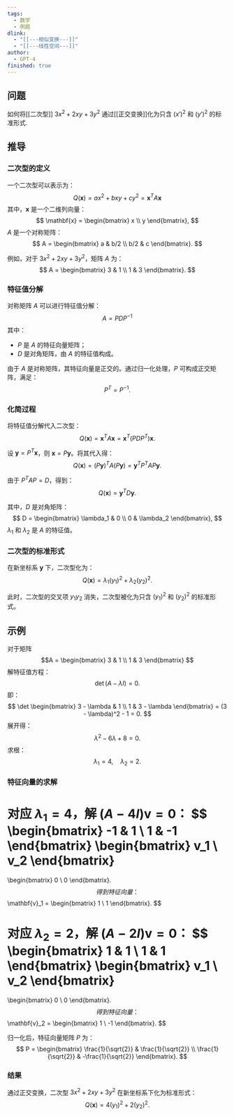 ```yaml
---
tags:
  - 数学
  - 例题
dlink:
  - "[[---相似变换---]]"
  - "[[---线性空间---]]"
author:
  - GPT-4
finished: true
---
```

## 问题
如何将[[二次型]] $3x^2 + 2xy + 3y^2$ 通过[[正交变换]]化为只含 $(x')^2$ 和 $(y')^2$ 的标准形式. 
## 推导

### 二次型的定义
一个二次型可以表示为：
$$ 
Q(\mathbf{x}) = ax^2 + bxy + cy^2 = \mathbf{x}^T A \mathbf{x} 
$$
其中，$\mathbf{x}$ 是一个二维列向量：
$$
\mathbf{x} = 
\begin{bmatrix}
x \\
y
\end{bmatrix},
$$
$A$ 是一个对称矩阵：
$$
A = 
\begin{bmatrix}
a & b/2 \\
b/2 & c
\end{bmatrix}.
$$

例如，对于 $3x^2 + 2xy + 3y^2$，矩阵 $A$ 为：
$$
A = 
\begin{bmatrix}
3 & 1 \\
1 & 3
\end{bmatrix}.
$$
### 特征值分解
对称矩阵 $A$ 可以进行特征值分解：
$$ 
A = P D P^{-1} 
$$
其中：
- $P$ 是 $A$ 的特征向量矩阵；
- $D$ 是对角矩阵，由 $A$ 的特征值构成。

由于 $A$ 是对称矩阵，其特征向量是正交的。通过归一化处理，$P$ 可构成正交矩阵，满足：
$$
P^T = P^{-1}.
$$
### 化简过程
将特征值分解代入二次型：
$$ 
Q(\mathbf{x}) = \mathbf{x}^T A \mathbf{x} = \mathbf{x}^T (P D P^T) \mathbf{x}.
$$

设 $\mathbf{y} = P^T \mathbf{x}$，则 $\mathbf{x} = P \mathbf{y}$。将其代入得：
$$ 
Q(\mathbf{x}) = (P \mathbf{y})^T A (P \mathbf{y}) = \mathbf{y}^T P^T A P \mathbf{y}.
$$

由于 $P^T A P = D$，得到：
$$ 
Q(\mathbf{x}) = \mathbf{y}^T D \mathbf{y}.
$$

其中，$D$ 是对角矩阵：
$$
D = 
\begin{bmatrix}
\lambda_1 & 0 \\
0 & \lambda_2
\end{bmatrix},
$$
$\lambda_1$ 和 $\lambda_2$ 是 $A$ 的特征值。
### 二次型的标准形式
在新坐标系 $\mathbf{y}$ 下，二次型化为：
$$ 
Q(\mathbf{x}) = \lambda_1 (y_1)^2 + \lambda_2 (y_2)^2.
$$

此时，二次型的交叉项 $y_1 y_2$ 消失，二次型被化为只含 $(y_1)^2$ 和 $(y_2)^2$ 的标准形式。


## 示例
对于矩阵 
$$A = 
\begin{bmatrix}
3 & 1 \\
1 & 3
\end{bmatrix}
$$
解特征值方程：
$$ 
\det(A - \lambda I) = 0.
$$
即：
$$ 
\det
\begin{bmatrix}
3 - \lambda & 1 \\
1 & 3 - \lambda
\end{bmatrix}
= (3 - \lambda)^2 - 1 = 0.
$$
展开得：
$$ 
\lambda^2 - 6\lambda + 8 = 0.
$$
求根：
$$ 
\lambda_1 = 4, \quad \lambda_2 = 2.
$$
### 特征向量的求解
对应 $\lambda_1 = 4$，解 $(A - 4I)\mathbf{v} = 0$：
$$ 
\begin{bmatrix}
-1 & 1 \\
1 & -1
\end{bmatrix}
\begin{bmatrix}
v_1 \\
v_2
\end{bmatrix}
= 
\begin{bmatrix}
0 \\
0
\end{bmatrix}.
$$
得到特征向量：
$$ 
\mathbf{v}_1 = 
\begin{bmatrix}
1 \\
1
\end{bmatrix}.
$$

对应 $\lambda_2 = 2$，解 $(A - 2I)\mathbf{v} = 0$：
$$ 
\begin{bmatrix}
1 & 1 \\
1 & 1
\end{bmatrix}
\begin{bmatrix}
v_1 \\
v_2
\end{bmatrix}
= 
\begin{bmatrix}
0 \\
0
\end{bmatrix}.
$$
得到特征向量：
$$ 
\mathbf{v}_2 = 
\begin{bmatrix}
1 \\
-1
\end{bmatrix}.
$$

归一化后，特征向量矩阵 $P$ 为：
$$ 
P = 
\begin{bmatrix}
\frac{1}{\sqrt{2}} & \frac{1}{\sqrt{2}} \\
\frac{1}{\sqrt{2}} & -\frac{1}{\sqrt{2}}
\end{bmatrix}.
$$
### 结果
通过正交变换，二次型 $3x^2 + 2xy + 3y^2$ 在新坐标系下化为标准形式：
$$ 
Q(\mathbf{x}) = 4(y_1)^2 + 2(y_2)^2.
$$